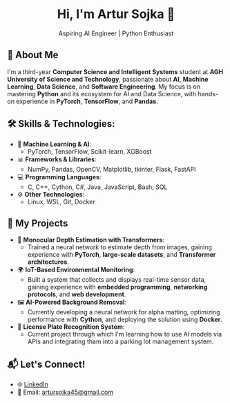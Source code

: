 <h1 align="center">Hi, I'm Artur Sojka 👋</h1>
<p align="center">Aspiring AI Engineer | Python Enthusiast</p>

## 🌟 About Me

I'm a third-year **Computer Science and Intelligent Systems** student at **AGH University of Science and Technology**, passionate about **AI**, **Machine Learning**, **Data Science**, and **Software Engineering**. My focus is on mastering **Python** and its ecosystem for AI and Data Science, with hands-on experience in **PyTorch**, **TensorFlow**, and **Pandas**.

## 🛠️ Skills & Technologies:

- 🧠 **Machine Learning & AI**:
  - PyTorch, TensorFlow, Scikit-learn, XGBoost
- 📊 **Frameworks & Libraries**:
  - NumPy, Pandas, OpenCV, Matplotlib, tkinter, Flask, FastAPI
- 💻 **Programming Languages**:
  - C, C++, Cython, C#, Java, JavaScript, Bash, SQL
- ⚙️ **Other Technologies**:
  - Linux, WSL, Git, Docker

## 🚀 My Projects

- 🔬 **Monocular Depth Estimation with Transformers**:
  - Trained a neural network to estimate depth from images, gaining experience with **PyTorch**, **large-scale datasets**, and **Transformer architectures**.
- 🌍 **IoT-Based Environmental Monitoring**:
  - Built a system that collects and displays real-time sensor data, gaining experience with **embedded programming**, **networking protocols**, and **web development**.
- 🖼️ **AI-Powered Background Removal**:
  - Currently developing a neural network for alpha matting, optimizing performance with **Cython**, and deploying the solution using **Docker**.
- 🚗 **License Plate Recognition System**:
  - Current project through which I'm learning how to use AI models via APIs and integrating tham into a parking lot management system.

## 📬 Let's Connect!

- 🌐 [LinkedIn](https://www.linkedin.com/in/artur-sojka-076921357/)
- 📧 Email: artursojka45@gmail.com

